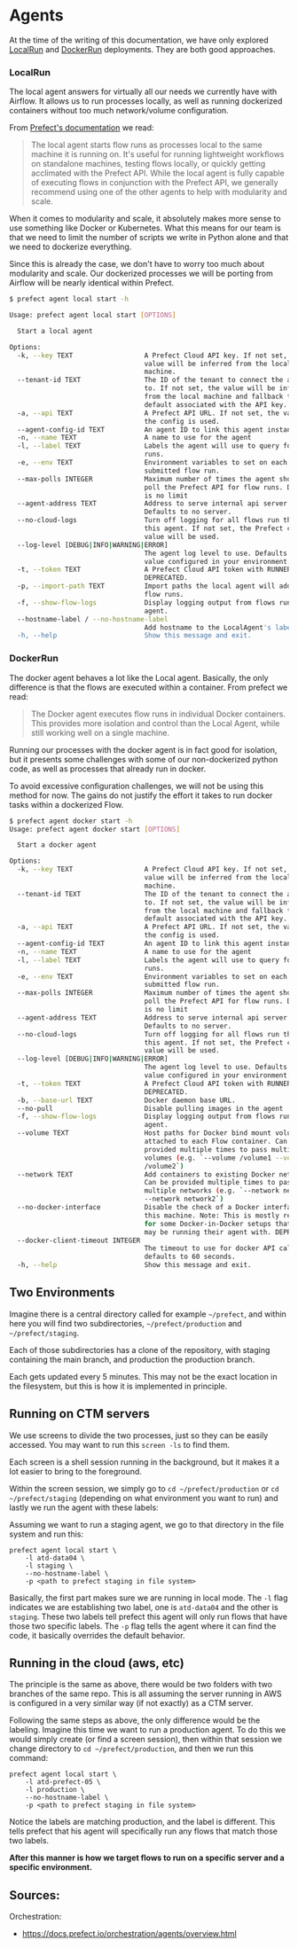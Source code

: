 # Agents

At the time of the writing of this documentation, we have
only explored [LocalRun](https://docs.prefect.io/orchestration/flow_config/run_configs.html#localrun)
and [DockerRun](https://docs.prefect.io/orchestration/flow_config/run_configs.html#dockerrun)
deployments. They are both good approaches.

### LocalRun

The local agent answers for virtually all our needs
we currently have with Airflow. It allows us to run
processes locally, as well as running dockerized
containers without too much network/volume configuration.

From [Prefect's documentation](https://docs.prefect.io/orchestration/agents/local.html)
we read:

>The local agent starts flow runs as processes
> local to the same machine it is running on.
> It's useful for running lightweight workflows
> on standalone machines, testing flows locally,
> or quickly getting acclimated with the Prefect
> API. While the local agent is fully capable of
> executing flows in conjunction with the Prefect
> API, we generally recommend using one of the
> other agents to help with modularity and scale.

When it comes to modularity and scale, it absolutely
makes more sense to use something like Docker or
Kubernetes. What this means for our team is that
we need to limit the number of scripts we write
in Python alone and that we need to dockerize everything.

Since this is already the case, we don't have to
worry too much about modularity and scale. Our
dockerized processes we will be porting from
Airflow will be nearly identical within Prefect.

```bash
$ prefect agent local start -h

Usage: prefect agent local start [OPTIONS]

  Start a local agent

Options:
  -k, --key TEXT                  A Prefect Cloud API key. If not set, the
                                  value will be inferred from the local
                                  machine.
  --tenant-id TEXT                The ID of the tenant to connect the agent
                                  to. If not set, the value will be inferred
                                  from the local machine and fallback to the
                                  default associated with the API key.
  -a, --api TEXT                  A Prefect API URL. If not set, the value in
                                  the config is used.
  --agent-config-id TEXT          An agent ID to link this agent instance with
  -n, --name TEXT                 A name to use for the agent
  -l, --label TEXT                Labels the agent will use to query for flow
                                  runs.
  -e, --env TEXT                  Environment variables to set on each
                                  submitted flow run.
  --max-polls INTEGER             Maximum number of times the agent should
                                  poll the Prefect API for flow runs. Default
                                  is no limit
  --agent-address TEXT            Address to serve internal api server at.
                                  Defaults to no server.
  --no-cloud-logs                 Turn off logging for all flows run through
                                  this agent. If not set, the Prefect config
                                  value will be used.
  --log-level [DEBUG|INFO|WARNING|ERROR]
                                  The agent log level to use. Defaults to the
                                  value configured in your environment.
  -t, --token TEXT                A Prefect Cloud API token with RUNNER scope.
                                  DEPRECATED.
  -p, --import-path TEXT          Import paths the local agent will add to all
                                  flow runs.
  -f, --show-flow-logs            Display logging output from flows run by the
                                  agent.
  --hostname-label / --no-hostname-label
                                  Add hostname to the LocalAgent's labels
  -h, --help                      Show this message and exit.
```

### DockerRun

The docker agent behaves a lot like the Local agent. Basically,
the only difference is that the flows are executed
within a container. From prefect we read:

>The Docker agent executes flow runs in individual
> Docker containers. This provides more isolation and
> control than the Local Agent, while still working
> well on a single machine.

Running our processes with the docker agent is in fact
good for isolation, but it presents some challenges with
some of our non-dockerized python code, as well as 
processes that already run in docker.

To avoid excessive configuration challenges, we will not be using
this method for now. The gains do not justify the
effort it takes to run docker tasks within a dockerized
Flow.

```bash
$ prefect agent docker start -h
Usage: prefect agent docker start [OPTIONS]

  Start a docker agent

Options:
  -k, --key TEXT                  A Prefect Cloud API key. If not set, the
                                  value will be inferred from the local
                                  machine.
  --tenant-id TEXT                The ID of the tenant to connect the agent
                                  to. If not set, the value will be inferred
                                  from the local machine and fallback to the
                                  default associated with the API key.
  -a, --api TEXT                  A Prefect API URL. If not set, the value in
                                  the config is used.
  --agent-config-id TEXT          An agent ID to link this agent instance with
  -n, --name TEXT                 A name to use for the agent
  -l, --label TEXT                Labels the agent will use to query for flow
                                  runs.
  -e, --env TEXT                  Environment variables to set on each
                                  submitted flow run.
  --max-polls INTEGER             Maximum number of times the agent should
                                  poll the Prefect API for flow runs. Default
                                  is no limit
  --agent-address TEXT            Address to serve internal api server at.
                                  Defaults to no server.
  --no-cloud-logs                 Turn off logging for all flows run through
                                  this agent. If not set, the Prefect config
                                  value will be used.
  --log-level [DEBUG|INFO|WARNING|ERROR]
                                  The agent log level to use. Defaults to the
                                  value configured in your environment.
  -t, --token TEXT                A Prefect Cloud API token with RUNNER scope.
                                  DEPRECATED.
  -b, --base-url TEXT             Docker daemon base URL.
  --no-pull                       Disable pulling images in the agent
  -f, --show-flow-logs            Display logging output from flows run by the
                                  agent.
  --volume TEXT                   Host paths for Docker bind mount volumes
                                  attached to each Flow container. Can be
                                  provided multiple times to pass multiple
                                  volumes (e.g. `--volume /volume1 --volume
                                  /volume2`)
  --network TEXT                  Add containers to existing Docker networks.
                                  Can be provided multiple times to pass
                                  multiple networks (e.g. `--network network1
                                  --network network2`)
  --no-docker-interface           Disable the check of a Docker interface on
                                  this machine. Note: This is mostly relevant
                                  for some Docker-in-Docker setups that users
                                  may be running their agent with. DEPRECATED.
  --docker-client-timeout INTEGER
                                  The timeout to use for docker API calls,
                                  defaults to 60 seconds.
  -h, --help                      Show this message and exit.
```

## Two Environments

Imagine there is a central directory called for
example `~/prefect`, and within here you will
find two subdirectories, `~/prefect/production` and `~/prefect/staging`.

Each of those subdirectories has a clone of the
repository, with staging containing the main
branch, and production the production branch.

Each gets updated every 5 minutes. This may not
be the exact location in the filesystem, but
this is how it is implemented in principle. 

## Running on CTM servers

We use screens to divide the two processes,
just so they can be easily accessed. You may
want to run this `screen -ls` to find them.

Each screen is a shell session running in the
background, but it makes it a lot easier to
bring to the foreground.

Within the screen session, we simply go to
`cd ~/prefect/production` or `cd ~/prefect/staging`
(depending on what environment you want to run)
and lastly we run the agent with these labels:

Assuming we want to run a staging agent, we go
to that directory in the file system and run this:

```shell
prefect agent local start \
    -l atd-data04 \ 
    -l staging \ 
    --no-hostname-label \
    -p <path to prefect staging in file system>
```

Basically, the first part makes sure we are
running in local mode. The `-l` flag indicates
we are establishing two label, one is `atd-data04`
and the other is `staging`. These two labels
tell prefect this agent will only run flows that
have those two specific labels. The `-p` flag
tells the agent where it can find the code, it
basically overrides the default behavior.

## Running in the cloud (aws, etc)

The principle is the same as above, there would
be two folders with two branches of the same repo.
This is all assuming the server running in AWS
is configured in a very similar way (if not exactly)
as a CTM server.

Following the same steps as above, the only
difference would be the labeling. Imagine this
time we want to run a production agent. To do this
we would simply create (or find a screen session),
then within that session we change directory to
`cd ~/prefect/production`, and then we run this
command:

```shell
prefect agent local start \
    -l atd-prefect-05 \ 
    -l production \ 
    --no-hostname-label \
    -p <path to prefect staging in file system>
```

Notice the labels are matching production, and the
label is different. This tells prefect that his
agent will specifically run any flows that match
those two labels.

**After this manner is how we target flows to run
on a specific server and a specific environment.**

## Sources:

Orchestration:
- https://docs.prefect.io/orchestration/agents/overview.html